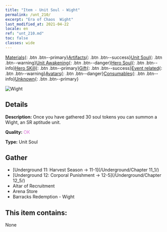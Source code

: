 ```yaml
---
title: "Item - Unit Soul - Wight"
permalink: /unt_210/
excerpt: "Era of Chaos  Wight"
last_modified_at: 2021-04-22
locale: en
ref: "unt_210.md"
toc: false
classes: wide
---
```

 [Materials](/Items/){: .btn .btn--primary}[Artifacts](/Items/Artifacts/){: .btn .btn--success}[Unit Soul](/Items/UnitSoul/){: .btn .btn--warning}[Unit Awakening](/Items/UnitAwakening/){: .btn .btn--danger}[Hero Soul](/Items/HeroSoul/){: .btn .btn--info}[Hero SKill](/Items/HeroSkill/){: .btn .btn--primary}[Gift](/Items/Gift/){: .btn .btn--success}[Event related](/Items/Events/){: .btn .btn--warning}[Avatars](/Items/Avatars/){: .btn .btn--danger}[Consumables](/Items/Consumables/){: .btn .btn--info}[Unknown](/Items/Unknown/){: .btn .btn--primary}

 ![Wight](/images/u/ti_youling.jpg)

## Details
 **Description:** Once you have gathered 30 soul tokens you can summon a Wight, an SR aptitude unit.

 **Quality:** <span style="color: #DA70D6">OK</span>

 **Type:** Unit Soul

## Gather

*    [Underground 11: Harvest Season -> 11-1](/Underground/Chapter 11_1/) 
*    [Underground 12: Corporal Punishment -> 12-5](/Underground/Chapter 12_5/) 
*    Altar of Recruitment 
*    Arena Store 
*    Barracks Redemption - Wight 

## This item contains:

  None

